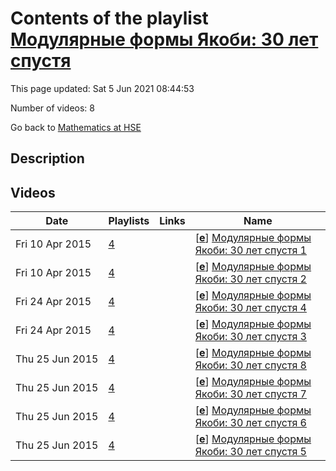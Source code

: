 # Contents of the playlist [Модулярные формы Якоби: 30 лет спустя](https://www.youtube.com/playlist?list=PLq3E5oubNNoASIuMXHdjFRQdzB6gl_6qd)

This page updated: Sat 5 Jun 2021 08:44:53

Number of videos: 8

Go back to [Mathematics at HSE](../README.md)

## Description



## Videos

|Date|Playlists|Links|Name|
|---|---|---|---|
| Fri&nbsp;10&nbsp;Apr&nbsp;2015 | [4](./playlists/4 "Модулярные формы Якоби: 30 лет спустя") |  | [[**e**](https://studio.youtube.com/video/12EIXBirXx4/edit "Edit")] [Модулярные формы Якоби: 30 лет спустя 1](https://www.youtube.com/watch?v=12EIXBirXx4&list=PLq3E5oubNNoASIuMXHdjFRQdzB6gl_6qd) |
| Fri&nbsp;10&nbsp;Apr&nbsp;2015 | [4](./playlists/4 "Модулярные формы Якоби: 30 лет спустя") |  | [[**e**](https://studio.youtube.com/video/UkK3wOuzAYo/edit "Edit")] [Модулярные формы Якоби: 30 лет спустя 2](https://www.youtube.com/watch?v=UkK3wOuzAYo&list=PLq3E5oubNNoASIuMXHdjFRQdzB6gl_6qd) |
| Fri&nbsp;24&nbsp;Apr&nbsp;2015 | [4](./playlists/4 "Модулярные формы Якоби: 30 лет спустя") |  | [[**e**](https://studio.youtube.com/video/0yqyHXOPNoc/edit "Edit")] [Модулярные формы Якоби: 30 лет спустя 4](https://www.youtube.com/watch?v=0yqyHXOPNoc&list=PLq3E5oubNNoASIuMXHdjFRQdzB6gl_6qd) |
| Fri&nbsp;24&nbsp;Apr&nbsp;2015 | [4](./playlists/4 "Модулярные формы Якоби: 30 лет спустя") |  | [[**e**](https://studio.youtube.com/video/bQ0Y1Gn3sYw/edit "Edit")] [Модулярные формы Якоби: 30 лет спустя 3](https://www.youtube.com/watch?v=bQ0Y1Gn3sYw&list=PLq3E5oubNNoASIuMXHdjFRQdzB6gl_6qd) |
| Thu&nbsp;25&nbsp;Jun&nbsp;2015 | [4](./playlists/4 "Модулярные формы Якоби: 30 лет спустя") |  | [[**e**](https://studio.youtube.com/video/6qjE8-Sng7k/edit "Edit")] [Модулярные формы Якоби: 30 лет спустя 8](https://www.youtube.com/watch?v=6qjE8-Sng7k&list=PLq3E5oubNNoASIuMXHdjFRQdzB6gl_6qd) |
| Thu&nbsp;25&nbsp;Jun&nbsp;2015 | [4](./playlists/4 "Модулярные формы Якоби: 30 лет спустя") |  | [[**e**](https://studio.youtube.com/video/nhnKzyTMoWM/edit "Edit")] [Модулярные формы Якоби: 30 лет спустя 7](https://www.youtube.com/watch?v=nhnKzyTMoWM&list=PLq3E5oubNNoASIuMXHdjFRQdzB6gl_6qd) |
| Thu&nbsp;25&nbsp;Jun&nbsp;2015 | [4](./playlists/4 "Модулярные формы Якоби: 30 лет спустя") |  | [[**e**](https://studio.youtube.com/video/uveB-S7ryms/edit "Edit")] [Модулярные формы Якоби: 30 лет спустя 6](https://www.youtube.com/watch?v=uveB-S7ryms&list=PLq3E5oubNNoASIuMXHdjFRQdzB6gl_6qd) |
| Thu&nbsp;25&nbsp;Jun&nbsp;2015 | [4](./playlists/4 "Модулярные формы Якоби: 30 лет спустя") |  | [[**e**](https://studio.youtube.com/video/WJZloI0i_zU/edit "Edit")] [Модулярные формы Якоби: 30 лет спустя 5](https://www.youtube.com/watch?v=WJZloI0i_zU&list=PLq3E5oubNNoASIuMXHdjFRQdzB6gl_6qd) |
